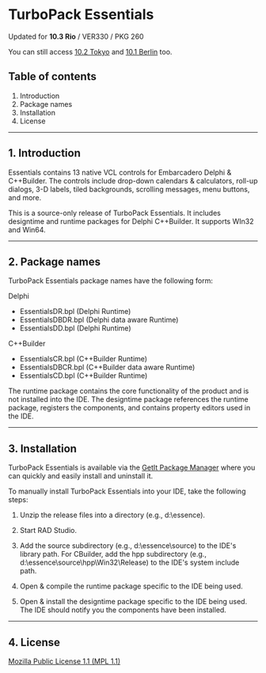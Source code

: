 # TurboPack Essentials

Updated for **10.3 Rio** / VER330 / PKG 260

You can still access [10.2 Tokyo](https://github.com/TurboPack/Essentials/releases/tag/102Tokyo) and [10.1 Berlin](https://github.com/TurboPack/Essentials/releases/tag/101Berlin) too.

## Table of contents

1.  Introduction
2.  Package names
3.  Installation
4.  License

-----

## 1. Introduction

Essentials contains 13 native VCL controls for Embarcadero Delphi &
C++Builder. The controls include drop-down calendars & calculators,
roll-up dialogs, 3-D labels, tiled backgrounds, scrolling messages,
menu buttons, and more.

This is a source-only release of TurboPack Essentials. It includes
designtime and runtime packages for Delphi C++Builder. It supports WIn32 and Win64.

-----

## 2. Package names

TurboPack Essentials package names have the following form:

Delphi 
* EssentialsDR.bpl (Delphi Runtime)
* EssentialsDBDR.bpl (Delphi data aware Runtime)
* EssentialsDD.bpl (Delphi Runtime)

C++Builder
* EssentialsCR.bpl (C++Builder Runtime)
* EssentialsDBCR.bpl (C++Builder data aware Runtime)
* EssentialsCD.bpl (C++Builder Runtime)

The runtime package contains the core functionality of the product and
is not installed into the IDE. The designtime package references the
runtime package, registers the components, and contains property
editors used in the IDE.

-----

## 3. Installation

TurboPack Essentials is available via the [GetIt Package Manager](http://docwiki.embarcadero.com/RADStudio/en/Installing_a_Package_Using_GetIt_Package_Manager) where you can quickly and easily install and uninstall it.

To manually install TurboPack Essentials into your IDE, take the following
steps:

1. Unzip the release files into a directory (e.g., d:\essence).

2. Start RAD Studio.

3. Add the source subdirectory (e.g., d:\essence\source) to the
     IDE's library path. For CBuilder, add the hpp subdirectory
     (e.g., d:\essence\source\hpp\Win32\Release) to the IDE's system include path.

4. Open & compile the runtime package specific to the IDE being
     used.

5. Open & install the designtime package specific to the IDE being
     used. The IDE should notify you the components have been
     installed.

-----

## 4. License

[Mozilla Public License 1.1 (MPL 1.1)](https://www.mozilla.org/en-US/MPL/1.1/)
